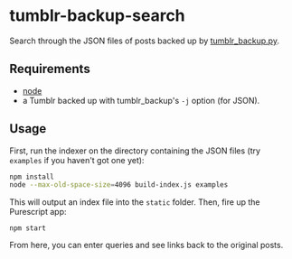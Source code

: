 # tumblr-backup-search

Search through the JSON files of posts backed up by [tumblr_backup.py][tumblr_backup].

## Requirements

* [node](https://nodejs.org/en/)
* a Tumblr backed up with tumblr_backup's `-j` option (for JSON).

## Usage

First, run the indexer on the directory containing the JSON files (try
`examples` if you haven't got one yet):

```sh
npm install
node --max-old-space-size=4096 build-index.js examples
```

This will output an index file into the `static` folder. Then, fire up the
Purescript app:

```
npm start
```

From here, you can enter queries and see links back to the original posts.

[tumblr_backup]: https://github.com/bbolli/tumblr-utils/blob/master/tumblr_backup.md
